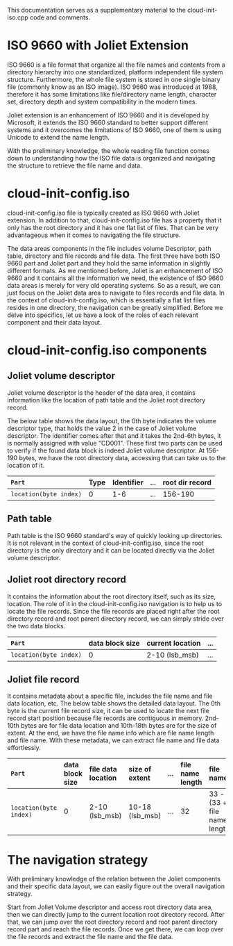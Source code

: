 This documentation serves as a supplementary material to the cloud-init-iso.cpp code and comments. 

# ISO 9660 with Joliet Extension
ISO 9660 is a file format that organize all the file names and contents from a directory hierarchy into one standardized, platform independent file system structure. Furthermore, the whole file system is stored in one single binary file (commonly know as an ISO image). ISO 9660 was introduced at 1988, therefore it has some limitations like file/directory name length, character set, directory depth and system compatibility in the modern times.

Joliet extension is an enhancement of ISO 9660 and it is developed by Microsoft, it extends the ISO 9660 standard to better support different systems and it overcomes the limitations of ISO 9660, one of them is using Unicode to extend the name length.

With the preliminary knowledge, the whole reading file function comes down to understanding how the ISO file data is organized and navigating the structure to retrieve the file name and data.

# cloud-init-config.iso
cloud-init-config.iso file is typically created as ISO 9660 with Joliet extension. In addition to that, cloud-init-config.iso file has a property that it only has the root directory and it has one flat list of files. That can be very advantageous when it comes to navigating the file structure.

The data areas components in the file includes volume Descriptor, path table, directory and file records and file data. The first three have both ISO 9660 part and Joliet part and they hold the same information in slightly different formats. As we mentioned before, Joliet is an enhancement of ISO 9660 and it contains all the information we need, the existence of ISO 9660 data areas is merely for very old operating systems. So as a result, we can just focus on the Joliet data area to navigate to files records and file data. In the context of cloud-init-config.iso, which is essentially a flat list files resides in one directory, the navigation can be greatly simplified. Before we delve into specifics, let us have a look of the roles of each relevant component and their data layout.

# cloud-init-config.iso components

## Joliet volume descriptor

Joliet volume descriptor is the header of the data area, it contains information like the location of path table and the Joliet root directory record.

The below table shows the data layout, the 0th byte indicates the volume descriptor type, that holds the value 2 in the case of Joliet volume descriptor.
The identifier comes after that and it takes the 2nd-6th bytes, it is normally assigned with value "CD001". These first two parts can be used to verify if the found data block is indeed Joliet volume descriptor. At 156-190 bytes, we have the root directory data, accessing that can take us to the location of it.

| `Part` | Type| Identifier| ...| root dir record| 
|:--- |:---|:---|:---|:---|
| `location(byte index)` | 0 | 1-6 | ... | 156-190 |

## Path table

Path table is the ISO 9660 standard's way of quickly looking up directories. It is not relevant in the context of cloud-init-config.iso, since the root directory is the only directory and it can be located directly via the Joliet volume descriptor.

## Joliet root directory record

It contains the information about the root directory itself, such as its size, location. The role of it in the cloud-init-config.iso navigation is to help us to locate the file records. Since the file records are placed right after the root directory record and root parent directory record, we can simply stride over the two data blocks.

| `Part` | data block size | current location| ...|
|:--- |:---|:---|:---|
| `location(byte index)` | 0 | 2-10 (lsb_msb)| ...|

## Joliet file record

It contains metadata about a specific file, includes the file name and file data location, etc. The below table shows the detailed data layout. The 0th byte is the current file record size, it can be used to locate the next file record start position because file records are contiguous in memory. 2nd-10th bytes are for file data location and 10th-18th bytes are for the size of extent. At the end, we have the file name info which are file name length and file name. With these metadata, we can extract file name and file data effortlessly.

| `Part` | data block size | file data location | size of extent | ... | file name length | file name |
|:--- |:--- |:---|:---|:---|:---|:---|
| `location(byte index)` | 0  | 2-10 (lsb_msb)| 10-18 (lsb_msb)| ... | 32 | 33 - (33 + file name length)|


# The navigation strategy
With preliminary knowledge of the relation between the Joliet components and their specific data layout, we can easily figure out the overall navigation strategy.

Start from Joliet Volume descriptor and access root directory data area, then we can directly jump to the current location root directory record. After that, we can jump over the root directory record and root parent directory record part and reach the file records. Once we get there, we can loop over the file records and extract the file name and the file data.